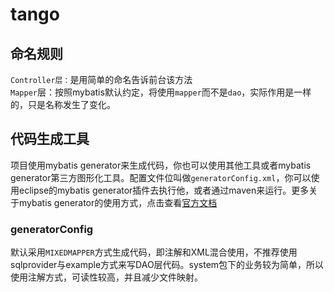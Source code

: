 # tango

##


## 命名规则
`Controller层：`是用简单的命名告诉前台该方法  
`Mapper`层：按照mybatis默认约定，将使用`mapper`而不是`dao`，实际作用是一样的，只是名称发生了变化。

## 代码生成工具
项目使用mybatis generator来生成代码，你也可以使用其他工具或者mybatis generator第三方图形化工具。配置文件位叫做`generatorConfig.xml`，你可以使用eclipse的mybatis generator插件去执行他，或者通过maven来运行。更多关于mybatis generator的使用方式，点击查看[官方文档](http://www.mybatis.org/generator/)
### generatorConfig
默认采用`MIXEDMAPPER`方式生成代码，即注解和XML混合使用，不推荐使用sqlprovider与example方式来写DAO层代码。system包下的业务较为简单，所以使用注解方式，可读性较高，并且减少文件映射。
